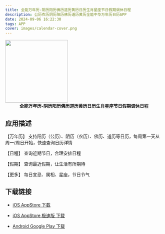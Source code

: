 ```yaml
---
title: 全能万年历-阴历阳历佛历道历黄历日历生肖星座节日假期调休日程
description: 公历农历阴历阳历佛历道历黄历全能中华万年历日历APP
date: 2024-09-06 16:22:30
tags: APP
cover: images/calendar-cover.png
---
```


<img src="https://is1-ssl.mzstatic.com/image/thumb/Purple221/v4/9b/1e/10/9b1e10bd-9d59-1f67-301a-2ab8b6361a62/AppIcon-0-0-1x_U007emarketing-0-7-0-0-85-220.png/1024x1024.png" width=200 height=200>
<center><strong>全能万年历-阴历阳历佛历道历黄历日历生肖星座节日假期调休日程</strong></center>

## 应用描述
【万年历】
支持阳历（公历）、阴历（农历）、佛历、道历等日历，每周第一天从周一/周日开始，快速查询日历详情

【日程】
查询近期节日，合理安排日程

【假期】
查询最近假期，让生活有所期待

【更多】
每日宜忌、属相、星座，节日节气

## 下载链接
- [iOS AppStore 下载](https://apps.apple.com/cn/app/id1660837805?l=zh-cn)

- [iOS AppStore 极速版 下载](https://apps.apple.com/cn/app/id6673917595?l=zh-cn)

- [Android Google Play 下载](https://play.google.com/store/apps/details?id=art.xingzou.calendarapp)
